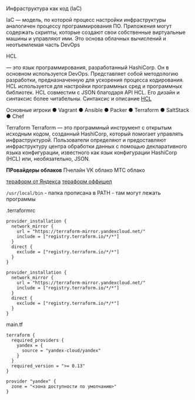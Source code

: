 Инфраструктура как код (IaC)

IaC — модель, по которой процесс настройки инфраструктуры
аналогичен процессу программирования ПО.
Приложения могут содержать скрипты, которые создают свои
собственные виртуальные машины и управляют ими.
Это основа облачных вычислений и неотъемлемая часть DevOps

HCL

— это язык программирования, разработанный HashiCorp. Он в
основном используется DevOps. Представляет собой
методологию разработки, предназначенную для ускорения
процесса кодирования. HCL используется для настройки
программных сред и программных библиотек.
HCL совместим с JSON благодаря API HCL. Его дизайн и синтаксис
более читабельны.
Синтаксис и описание [HCL](https://www.terraform.io/docs/language/index.html)

Основные игроки
● Vagrant
● Ansible
● Packer
● Terraform
● SaltStack
● Chef

Terraform
Terraform — это программный инструмент с открытым исходным
кодом, созданный HashiCorp, который помогает управлять
инфраструктурой. Пользователи определяют и предоставляют
инфраструктуру центра обработки данных с помощью
декларативного языка конфигурации, известного как язык
конфигурации HashiCorp (HCL) или, необязательно, JSON.

**ПРовайдеры облаков**
Пчелайн
VK облако
МТС облако

[тераформ от Яндекса](https://cloud.yandex.ru/docs/tutorials/infrastructure-management/terraform-quickstart)
[тераформ оффишел](https://www.terraform.io/downloads.html)

`/usr/local/bin` - папка прописана в PATH - там могут лежать программы

.terraformrc
```HCL
provider_installation {
  network_mirror {
    url = "https://terraform-mirror.yandexcloud.net/"
    include = ["registry.terraform.io/*/*"]
  }
  direct {
    exclude = ["registry.terraform.io/*/*"]
  }
}
```
```
provider_installation {
  network_mirror {
    url = "https://terraform-mirror.yandexcloud.net/"
    include = ["registry.terraform.io/*/*"]
  }
  direct {
    exclude = ["registry.terraform.io/*/*"]
  }
}
```

main.tf
```HCL
terraform {
  required_providers {
    yandex = {
      source = "yandex-cloud/yandex"
    }
  }
  required_version = ">= 0.13"
}

provider "yandex" {
  zone = "<зона доступности по умолчанию>"
}
```
